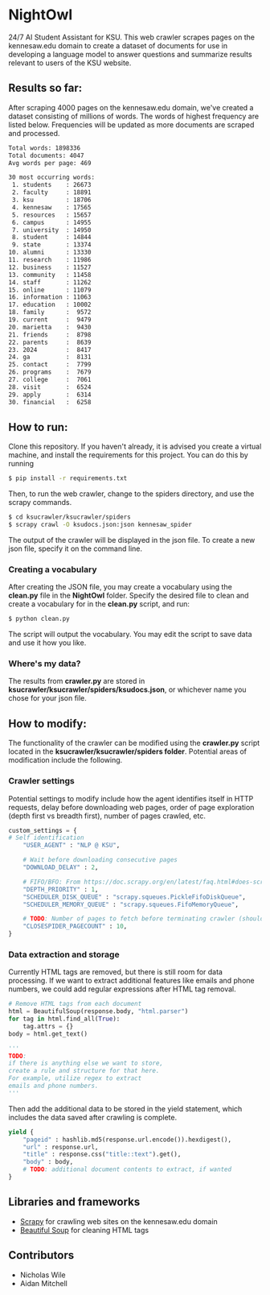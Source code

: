 # NightOwl
24/7 AI Student Assistant for KSU. This web crawler scrapes pages on the kennesaw.edu domain to create a dataset of documents for use in developing a language model to answer questions and summarize results relevant to users of the KSU website. 

## Results so far:
After scraping 4000 pages on the kennesaw.edu domain, we've created a dataset consisting of millions of words. The words of highest frequency are listed below. Frequencies will be updated as more documents are scraped and processed.

```bash
Total words: 1898336   
Total documents: 4047  
Avg words per page: 469

30 most occurring words:
 1. students    : 26673
 2. faculty     : 18891
 3. ksu         : 18706
 4. kennesaw    : 17565
 5. resources   : 15657
 6. campus      : 14955
 7. university  : 14950
 8. student     : 14844
 9. state       : 13374
10. alumni      : 13330
11. research    : 11986
12. business    : 11527
13. community   : 11458
14. staff       : 11262
15. online      : 11079
16. information : 11063
17. education   : 10002
18. family      :  9572
19. current     :  9479
20. marietta    :  9430
21. friends     :  8798
22. parents     :  8639
23. 2024        :  8417
24. ga          :  8131
25. contact     :  7799
26. programs    :  7679
27. college     :  7061
28. visit       :  6524
29. apply       :  6314
30. financial   :  6258
```
## How to run:

Clone this repository. If you haven't already, it is advised you create a virtual machine, and install the requirements for this project. You can do this by running
```bash
$ pip install -r requirements.txt
```

Then, to run the web crawler, change to the spiders directory, and use the scrapy commands. 
```bash
$ cd ksucrawler/ksucrawler/spiders
$ scrapy crawl -O ksudocs.json:json kennesaw_spider
```

The output of the crawler will be displayed in the json file. To create a new json file, specify it on the command line.

### Creating a vocabulary

After creating the JSON file, you may create a vocabulary using the **clean.py** file in the **NightOwl** folder. Specify the desired file to clean and create a vocabulary for in the **clean.py** script, and run:

```bash
$ python clean.py
```

The script will output the vocabulary. You may edit the script to save data and use it how you like.

### Where's my data?

The results from **crawler.py** are stored in **ksucrawler/ksucrawler/spiders/ksudocs.json**, or whichever name you chose for your json file.

## How to modify:

The functionality of the crawler can be modified using the **crawler.py** script located in the **ksucrawler/ksucrawler/spiders folder**. Potential areas of modification include the following.

### Crawler settings

Potential settings to modify include how the agent identifies itself in HTTP requests, delay before downloading web pages, order of page exploration (depth first vs breadth first), number of pages crawled, etc.

```python
custom_settings = {
# Self identification
    "USER_AGENT" : "NLP @ KSU",

    # Wait before downloading consecutive pages
    "DOWNLOAD_DELAY" : 2,

    # FIFO/BFO: From https://doc.scrapy.org/en/latest/faq.html#does-scrapy-crawl-in-breadth-first-or-depth-first-order
    "DEPTH_PRIORITY" : 1,
    "SCHEDULER_DISK_QUEUE" : "scrapy.squeues.PickleFifoDiskQueue",
    "SCHEDULER_MEMORY_QUEUE" : "scrapy.squeues.FifoMemoryQueue",

    # TODO: Number of pages to fetch before terminating crawler (should be increased after testing is done)
    "CLOSESPIDER_PAGECOUNT" : 10,
}
```

### Data extraction and storage

Currently HTML tags are removed, but there is still room for data processing. If we want to extract additional features like emails and phone numbers, we could add regular expressions after HTML tag removal.

```python
# Remove HTML tags from each document
html = BeautifulSoup(response.body, "html.parser")
for tag in html.find_all(True):
    tag.attrs = {}
body = html.get_text()

'''
TODO: 
if there is anything else we want to store, 
create a rule and structure for that here. 
For example, utilize regex to extract 
emails and phone numbers.
'''
```

Then add the additional data to be stored in the yield statement, which includes the data saved after crawling is complete.

```python
yield { 
    "pageid" : hashlib.md5(response.url.encode()).hexdigest(),
    "url" : response.url,
    "title" : response.css("title::text").get(),
    "body" : body,
    # TODO: additional document contents to extract, if wanted
}
```

## Libraries and frameworks
* [Scrapy]("https://docs.scrapy.org/en/latest/intro/overview.html") for crawling web sites on the kennesaw.edu domain 
* [Beautiful Soup]("https://www.crummy.com/software/BeautifulSoup/bs4/doc/") for cleaning HTML tags

## Contributors
* Nicholas Wile
* Aidan Mitchell
<!--
* Afifa Jinan
--->
